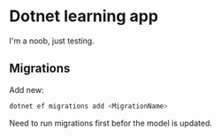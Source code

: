 # Dotnet learning app

I'm a noob, just testing.

## Migrations

Add new:

```bash
dotnet ef migrations add <MigrationName>
```

Need to run migrations first befor the model is updated.
